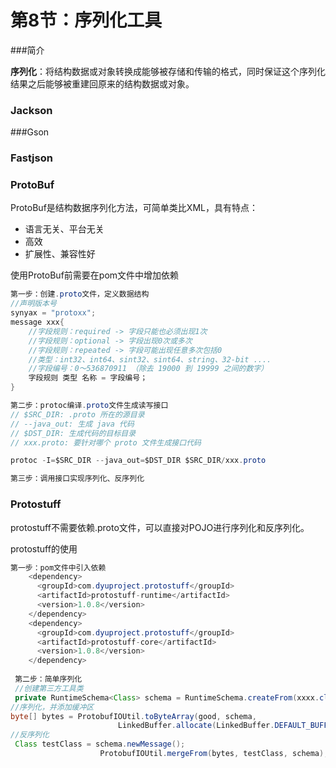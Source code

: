 # 第8节：序列化工具



###简介

**序列化**：将结构数据或对象转换成能够被存储和传输的格式，同时保证这个序列化结果之后能够被重建回原来的结构数据或对象。

### Jackson



###Gson



### Fastjson



### ProtoBuf

ProtoBuf是结构数据序列化方法，可简单类比XML，具有特点：

+ 语言无关、平台无关
+ 高效
+ 扩展性、兼容性好

使用ProtoBuf前需要在pom文件中增加依赖

```java
第一步：创建.proto文件，定义数据结构
//声明版本号
synyax = "protoxx";
message xxx{
    //字段规则：required -> 字段只能也必须出现1次
    //字段规则：optional -> 字段出现0次或多次
    //字段规则：repeated -> 字段可能出现任意多次包括0
    //类型：int32、int64、sint32、sint64、string、32-bit ....
    //字段编号：0～536870911 （除去 19000 到 19999 之间的数字）
    字段规则 类型 名称 = 字段编号；
}

第二步：protoc编译.proto文件生成读写接口
// $SRC_DIR: .proto 所在的源目录
// --java_out: 生成 java 代码
// $DST_DIR: 生成代码的目标目录
// xxx.proto: 要针对哪个 proto 文件生成接口代码

protoc -I=$SRC_DIR --java_out=$DST_DIR $SRC_DIR/xxx.proto

第三步：调用接口实现序列化、反序列化

```



### Protostuff

protostuff不需要依赖.proto文件，可以直接对POJO进行序列化和反序列化。

protostuff的使用

```java
第一步：pom文件中引入依赖
    <dependency>
      <groupId>com.dyuproject.protostuff</groupId>
      <artifactId>protostuff-runtime</artifactId>
      <version>1.0.8</version>
    </dependency>
    <dependency>
      <groupId>com.dyuproject.protostuff</groupId>
      <artifactId>protostuff-core</artifactId>
      <version>1.0.8</version>
    </dependency>
    
 第二步：简单序列化
 //创建第三方工具类
 private RuntimeSchema<Class> schema = RuntimeSchema.createFrom(xxxx.class);
//序列化，并添加缓冲区
byte[] bytes = ProtobufIOUtil.toByteArray(good, schema,
                        LinkedBuffer.allocate(LinkedBuffer.DEFAULT_BUFFER_SIZE));
//反序列化
 Class testClass = schema.newMessage();
                    ProtobufIOUtil.mergeFrom(bytes, testClass, schema);


```







